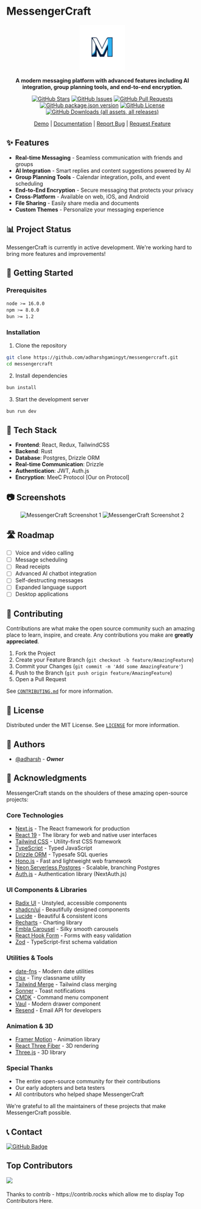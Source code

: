 # MessengerCraft

<div align="center">
  
<img src="https://github.com/adharshgamingyt/MessengerCraft/blob/main/public/logo-no-bg.png" alt="MessengerCraft Logo" style="width: 120px; height: auto;">

**A modern messaging platform with advanced features including AI integration, group planning tools, and end-to-end encryption.**

[![GitHub Stars](https://img.shields.io/github/stars/adharshgamingyt/messengercraft?style=social)](https://github.com/adharshgamingyt/messengercraft/stargazers)
[![GitHub Issues](https://img.shields.io/github/issues/adharshgamingyt/messengercraft)](https://github.com/adharshgamingyt/messengercraft/issues)
[![GitHub Pull Requests](https://img.shields.io/github/issues-pr/adharshgamingyt/messengercraft)](https://github.com/adharshgamingyt/messengercraft/pulls)
[![GitHub package.json version](https://img.shields.io/github/package-json/v/adharshgamingyt/MessengerCraft)](#)
[![GitHub License](https://img.shields.io/github/license/adharshgamingyt/MessengerCraft)](LICENSE)
[![GitHub Downloads (all assets, all releases)](https://img.shields.io/github/downloads/adharshgamingyt/MessengerCraft/total)](https://github.com/adharshgamingyt/MessengerCraft/releases)

[Demo](https://example.com) | [Documentation](https://example.com/docs) | [Report Bug](https://github.com/adharshgamingyt/messengercraft/issues) | [Request Feature](https://github.com/adharshgamingyt/messengercraft/issues)

</div>

## ✨ Features

- **Real-time Messaging** - Seamless communication with friends and groups
- **AI Integration** - Smart replies and content suggestions powered by AI
- **Group Planning Tools** - Calendar integration, polls, and event scheduling
- **End-to-End Encryption** - Secure messaging that protects your privacy
- **Cross-Platform** - Available on web, iOS, and Android
- **File Sharing** - Easily share media and documents
- **Custom Themes** - Personalize your messaging experience

## 📊 Project Status

MessengerCraft is currently in active development. We're working hard to bring more features and improvements!

## 🚀 Getting Started

### Prerequisites

```bash
node >= 16.0.0
npm >= 8.0.0
bun >= 1.2
```

### Installation

1. Clone the repository

```bash
git clone https://github.com/adharshgamingyt/messengercraft.git
cd messengercraft
```

2. Install dependencies

```bash
bun install
```

3. Start the development server

```bash
bun run dev
```

## 🔧 Tech Stack

- **Frontend**: React, Redux, TailwindCSS
- **Backend**: Rust
- **Database**: Postgres, Drizzle ORM
- **Real-time Communication**: Drizzle
- **Authentication**: JWT, Auth.js
- **Encryption**: MeeC Protocol [Our on Protocol]

## 📷 Screenshots

<div align="center">
  <img src="https://via.placeholder.com/400x200" alt="MessengerCraft Screenshot 1" />
  <img src="https://via.placeholder.com/400x200" alt="MessengerCraft Screenshot 2" />
</div>

## 🛣️ Roadmap

- [ ] Voice and video calling
- [ ] Message scheduling
- [ ] Read receipts
- [ ] Advanced AI chatbot integration
- [ ] Self-destructing messages
- [ ] Expanded language support
- [ ] Desktop applications

## 🤝 Contributing

Contributions are what make the open source community such an amazing place to learn, inspire, and create. Any contributions you make are **greatly appreciated**.

1. Fork the Project
2. Create your Feature Branch (`git checkout -b feature/AmazingFeature`)
3. Commit your Changes (`git commit -m 'Add some AmazingFeature'`)
4. Push to the Branch (`git push origin feature/AmazingFeature`)
5. Open a Pull Request

See [`CONTRIBUTING.md`](CONTRIBUTING.md) for more information.

## 📃 License

Distributed under the MIT License. See [`LICENSE`](LICENSE) for more information.

## 👥 Authors

- [@adharsh](https://github.com/adharshgamingyt) - _**Owner**_

## 🙏 Acknowledgments

MessengerCraft stands on the shoulders of these amazing open-source projects:

### Core Technologies

- [Next.js](https://nextjs.org) - The React framework for production
- [React 19](https://react.dev) - The library for web and native user interfaces
- [Tailwind CSS](https://tailwindcss.com) - Utility-first CSS framework
- [TypeScript](https://www.typescriptlang.org) - Typed JavaScript
- [Drizzle ORM](https://orm.drizzle.team) - Typesafe SQL queries
- [Hono.js](https://hono.dev) - Fast and lightweight web framework
- [Neon Serverless Postgres](https://neon.tech) - Scalable, branching Postgres
- [Auth.js](https://authjs.dev) - Authentication library (NextAuth.js)

### UI Components & Libraries

- [Radix UI](https://www.radix-ui.com) - Unstyled, accessible components
- [shadcn/ui](https://ui.shadcn.com) - Beautifully designed components
- [Lucide](https://lucide.dev) - Beautiful & consistent icons
- [Recharts](https://recharts.org) - Charting library
- [Embla Carousel](https://www.embla-carousel.com) - Silky smooth carousels
- [React Hook Form](https://react-hook-form.com) - Forms with easy validation
- [Zod](https://zod.dev) - TypeScript-first schema validation

### Utilities & Tools

- [date-fns](https://date-fns.org) - Modern date utilities
- [clsx](https://github.com/lukeed/clsx) - Tiny classname utility
- [Tailwind Merge](https://github.com/dcastil/tailwind-merge) - Tailwind class merging
- [Sonner](https://sonner.emilkowal.ski) - Toast notifications
- [CMDK](https://cmdk.paco.me) - Command menu component
- [Vaul](https://vaul.emilkowal.ski) - Modern drawer component
- [Resend](https://resend.com) - Email API for developers

### Animation & 3D

- [Framer Motion](https://www.framer.com/motion/) - Animation library
- [React Three Fiber](https://docs.pmnd.rs/react-three-fiber) - 3D rendering
- [Three.js](https://threejs.org) - 3D library

### Special Thanks

- The entire open-source community for their contributions
- Our early adopters and beta testers
- All contributors who helped shape MessengerCraft

We're grateful to all the maintainers of these projects that make MessengerCraft possible.

## 📞 Contact

[![GitHub Badge](https://img.shields.io/badge/-MessengerCraft-000000?style=flat-square&logo=github&logoColor=white)](https://github.com/adharshgamingyt/MessengerCraft)

## Top Contributors

<a href="https://github.com/adharshgamingyt/MessengerCraft/graphs/contributors">
  <img src="https://contrib.rocks/image?repo=adharshgamingyt/MessengerCraft" />
</a>
<br/>
<br/>
Thanks to contrib - https://contrib.rocks which allow me to display Top Contributors Here.
